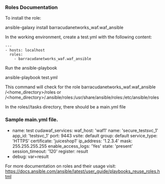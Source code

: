 ### Roles Documentation

To install the role:

ansible-galaxy install barracudanetworks_waf.waf_ansible

In the working environment, create a test.yml with the following content:

```
---
- hosts: localhost
  roles:
    - barracudanetworks_waf.waf_ansible 
```

Run the ansible-playbook

ansible-playbook test.yml

This command will check for the role barracudanetworks_waf.waf_ansible 
/<home_directory>/roles or /<home_directory>/.ansible/roles:/usr/share/ansible/roles:/etc/ansible/roles

In the roles/<role-name>/tasks directory, there should be a main.yml file

### Sample main.yml file.

  - name: test 
    cudawaf_services:
      waf_host: 'waf1'
      name: 'secure_testsvc_1'
      app_id: 'testsvc_1'
      port: 9443
      vsite: default
      group: default
      service_type: 'HTTPS'
      certificate: 'juiceshop1'
      ip_address: '1.2.3.4'
      mask: 255.255.255.255
      enable_access_logs: 'Yes'
      state: 'present'
      session_timeout: '120'
    register: result
  - debug: var=result

For more documentation on roles and their usage visit:
https://docs.ansible.com/ansible/latest/user_guide/playbooks_reuse_roles.html

